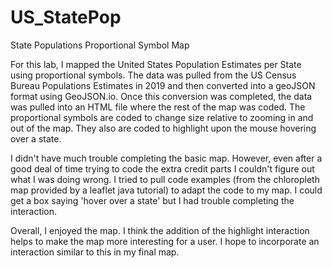 # US_StatePop
State Populations Proportional Symbol Map

For this lab, I mapped the United States Population Estimates per State using proportional symbols. The data was pulled from the US Census Bureau Populations Estimates in 2019 and then converted into a geoJSON format using GeoJSON.io. Once this conversion was completed, the data was pulled into an HTML file where the rest of the map was coded. The proportional symbols are coded to change size relative to zooming in and out of the map. They also are coded to highlight upon the mouse hovering over a state. 

I didn't have much trouble completing the basic map. However, even after a good deal of time trying to code the extra credit parts I couldn't figure out what I was doing wrong. I tried to pull code examples (from the chloropleth map provided by a leaflet java tutorial) to adapt the code to my map. I could get a box saying 'hover over a state' but I had trouble completing the interaction. 

Overall, I enjoyed the map. I think the addition of the highlight interaction helps to make the map more interesting for a user. I hope to incorporate an interaction similar to this in my final map. 
